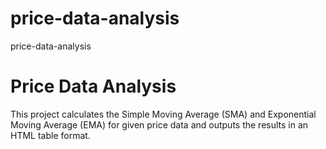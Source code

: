 # price-data-analysis
price-data-analysis

# Price Data Analysis

This project calculates the Simple Moving Average (SMA) and Exponential Moving Average (EMA) for given price data and outputs the results in an HTML table format.
